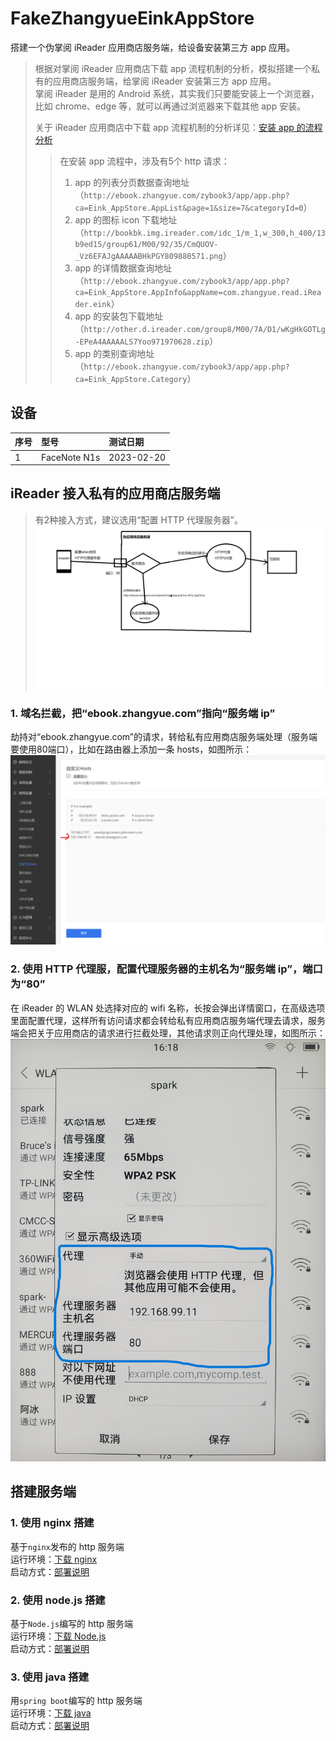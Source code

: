 # FakeZhangyueEinkAppStore 

搭建一个伪掌阅 iReader 应用商店服务端，给设备安装第三方 app 应用。  

> 根据对掌阅 iReader 应用商店下载 app 流程机制的分析，模拟搭建一个私有的应用商店服务端，给掌阅 iReader 安装第三方 app 应用。  
> 掌阅 iReader 是用的 Android 系统，其实我们只要能安装上一个浏览器，比如 chrome、edge 等，就可以再通过浏览器来下载其他 app 安装。  
> 
> 关于 iReader 应用商店中下载 app 流程机制的分析详见：[安装 app 的流程分析](./docs/%E5%AE%89%E8%A3%85app%E7%9A%84%E6%B5%81%E7%A8%8B%E5%88%86%E6%9E%90.md)    
>> 在安装 app 流程中，涉及有5个 http 请求：  
>> 1. app 的列表分页数据查询地址（`http://ebook.zhangyue.com/zybook3/app/app.php?ca=Eink_AppStore.AppList&page=1&size=7&categoryId=0`）
>> 2. app 的图标 icon 下载地址（`http://bookbk.img.ireader.com/idc_1/m_1,w_300,h_400/13b9ed15/group61/M00/92/35/CmQUOV-_Vz6EFAJgAAAAABHkPGY809880571.png`）
>> 3. app 的详情数据查询地址（`http://ebook.zhangyue.com/zybook3/app/app.php?ca=Eink_AppStore.AppInfo&appName=com.zhangyue.read.iReader.eink`）
>> 4. app 的安装包下载地址（`http://other.d.ireader.com/group8/M00/7A/D1/wKgHkGOTLg-EPeA4AAAAALS7Yoo971970628.zip`）
>> 5. app 的类别查询地址（`http://ebook.zhangyue.com/zybook3/app/app.php?ca=Eink_AppStore.Category`）

## 设备
| 序号  | 型号           | 测试日期        |
| :---- | :------------- | :------------- |
| 1     | FaceNote N1s   | 2023-02-20     |

## iReader 接入私有的应用商店服务端
> 有2种接入方式，建议选用“配置 HTTP 代理服务器”。  
> ![部署示意图](/docs/jietu/部署示意图.png)

### 1. 域名拦截，把“ebook.zhangyue.com”指向“服务端 ip”  
劫持对“ebook.zhangyue.com”的请求，转给私有应用商店服务端处理（服务端要使用80端口），比如在路由器上添加一条 hosts，如图所示：![域名拦截 ebook.zhangyue.com](./docs/jietu/在局域网内拦截域名.png)

### 2. 使用 HTTP 代理服，配置代理服务器的主机名为“服务端 ip”，端口为“80” 
在 iReader 的 WLAN 处选择对应的 wifi 名称，长按会弹出详情窗口，在高级选项里面配置代理，这样所有访问请求都会转给私有应用商店服务端代理去请求，服务端会把关于应用商店的请求进行拦截处理，其他请求则正向代理处理，如图所示：![在 iReader 的 WLAN 处配置使用 HTTP 代理](./docs/jietu/在设备wlan上配置HTTP代理服务器.jpg)

## 搭建服务端
### 1. 使用 nginx 搭建
基于`nginx`发布的 http 服务端  
运行环境：[下载 nginx](https://nginx.org/en/download.html)  
启动方式：[部署说明](server-nginx8zyEinkAppStore/README.md)  

### 2. 使用 node.js 搭建
基于`Node.js`编写的 http 服务端  
运行环境：[下载 Node.js](https://nodejs.org/en/download/)  
启动方式：[部署说明](server-JS8zyEinkAppStore/README.md)  

### 3. 使用 java 搭建
用`spring boot`编写的 http 服务端  
运行环境：[下载 java](https://www.java.com/zh-CN/)  
启动方式：[部署说明](server-J8zyEinkAppStore/README.md)  
